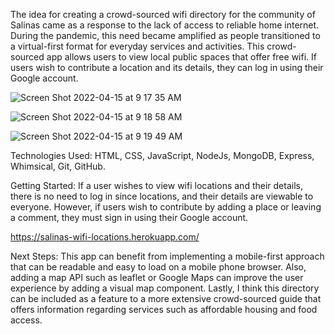 The idea for creating a crowd-sourced wifi directory for the community of Salinas came as a response to the lack of access to reliable home internet. During the pandemic, this need became amplified as people transitioned to a virtual-first format for everyday services and activities. This crowd-sourced app allows users to view local public spaces that offer free wifi. If users wish to contribute a location and its details, they can log in using their Google account.


![Screen Shot 2022-04-15 at 9 17 35 AM](https://user-images.githubusercontent.com/67360761/163594983-38a87fde-9554-459c-be1a-33e79efbd61e.png)

![Screen Shot 2022-04-15 at 9 18 58 AM](https://user-images.githubusercontent.com/67360761/163595134-33021a64-fb9c-4bdc-a196-eee07c70ae0c.png)


![Screen Shot 2022-04-15 at 9 19 49 AM](https://user-images.githubusercontent.com/67360761/163595221-34b7bb46-9f14-43e3-a572-56d7a2399010.png)



Technologies Used: HTML, CSS, JavaScript, NodeJs, MongoDB, Express, Whimsical, Git, GitHub.


Getting Started: If a user wishes to view wifi locations and their details, there is no need to log in since locations, and their details are viewable to everyone. However, if users wish to contribute by adding a place or leaving a comment, they must sign in using their Google account.

https://salinas-wifi-locations.herokuapp.com/

Next Steps: This app can benefit from implementing a mobile-first approach that can be readable and easy to load on a mobile phone browser. Also, adding a map API such as leaflet or Google Maps can improve the user experience by adding a visual map component. Lastly, I think this directory can be included as a feature to a more extensive crowd-sourced guide that offers information regarding services such as affordable housing and food access. 
